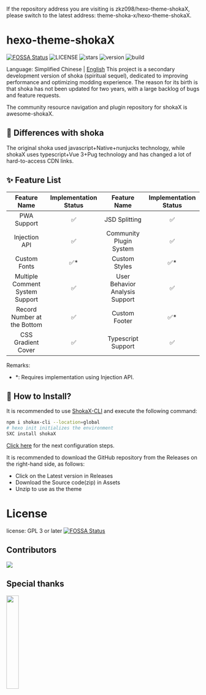 If the repository address you are visiting is zkz098/hexo-theme-shokaX, please switch to the latest address: theme-shoka-x/hexo-theme-shokaX.

# hexo-theme-shokaX
[![FOSSA Status](https://app.fossa.com/api/projects/git%2Bgithub.com%2Fzkz098%2Fhexo-theme-shokaX.svg?type=shield)](https://app.fossa.com/projects/git%2Bgithub.com%2Fzkz098%2Fhexo-theme-shokaX?ref=badge_shield)
![LICENSE](	https://img.shields.io/github/license/theme-shoka-x/hexo-theme-shokaX)
![stars](https://img.shields.io/github/stars/theme-shoka-x/hexo-theme-shokaX)
![version](https://shields.io/npm/v/hexo-theme-shokax)
![build](https://img.shields.io/github/actions/workflow/status/theme-shoka-x/hexo-theme-shokaX/build-theme.yml)

Language: Simplified Chinese | [English](./README_en.md)
This project is a secondary development version of shoka (spiritual sequel), dedicated to improving performance and optimizing modding experience.
The reason for its birth is that shoka has not been updated for two years, with a large backlog of bugs and feature requests.

The community resource navigation and plugin repository for shokaX is awesome-shokaX.

## 💬 Differences with shoka
The original shoka used javascript+Native+nunjucks technology, while shokaX uses typescript+Vue 3+Pug technology and has changed a lot of hard-to-access CDN links.

## ✨ Feature List
|          Feature Name           | Implementation Status |          Feature Name          | Implementation Status |
|:-------------------------------:|:---------------------:|:------------------------------:|:---------------------:|
|           PWA Support           |           ✅           |         JSD Splitting          |           ✅           |
|          Injection API          |           ✅           |    Community Plugin System     |           ✅           |
|          Custom Fonts           |          ✅*           |         Custom Styles          |          ✅*           |
| Multiple Comment System Support |           ✅           | User Behavior Analysis Support |           ✅           |
|   Record Number at the Bottom   |           ✅           |         Custom Footer          |          ✅*           |
|       CSS Gradient Cover        |           ✅           |       Typescript Support       |           ✅           |

Remarks:
- *: Requires implementation using Injection API.

## 🔧 How to Install?
It is recommended to use [ShokaX-CLI](https://github.com/zkz098/shokaX-CLI) and execute the following command:
```bash
npm i shokax-cli --location=global
# hexo init initializes the environment
SXC install shokaX
```
[Click here](https://docs.kaitaku.xyz/guide/#%E9%85%8D%E7%BD%AE%E4%B8%BB%E9%A2%98) for the next configuration steps.

It is recommended to download the GitHub repository from the Releases on the right-hand side, as follows:

- Click on the Latest version in Releases
- Download the Source code(zip) in Assets
- Unzip to use as the theme

# License
license: GPL 3 or later
[![FOSSA Status](https://app.fossa.com/api/projects/git%2Bgithub.com%2Fzkz098%2Fhexo-theme-shokaX.svg?type=large)](https://app.fossa.com/projects/git%2Bgithub.com%2Fzkz098%2Fhexo-theme-shokaX?ref=badge_large)

## Contributors

[![](https://contributors-img.web.app/image?repo=zkz098/hexo-theme-shokaX)](https://github.com/zkz098/hexo-theme-shokaX/graphs/contributors)

## Special thanks
[<img src="https://resources.jetbrains.com/storage/products/company/brand/logos/jb_beam.png" width="25%">](https://jb.gg/OpenSourceSupport)